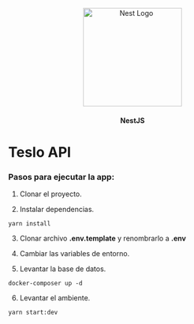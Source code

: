 <p align="center">
  <a href="http://nestjs.com/" target="blank"><img src="https://nestjs.com/img/logo-small.svg" width="200" alt="Nest Logo" /></a>
</p>

[circleci-image]: https://img.shields.io/circleci/build/github/nestjs/nest/master?token=abc123def456
[circleci-url]: https://circleci.com/gh/nestjs/nest

  <h4 align="center"> <strong> NestJS</strong>   </h4>

# Teslo API  
### Pasos para ejecutar la app:
1. Clonar el proyecto.

2. Instalar dependencias. 
``` 
yarn install 
```
3. Clonar archivo __.env.template__ y renombrarlo a __.env__

4. Cambiar las variables de entorno.

5. Levantar la base de datos.

``` 
docker-composer up -d
```
6. Levantar el ambiente.
```
yarn start:dev
```